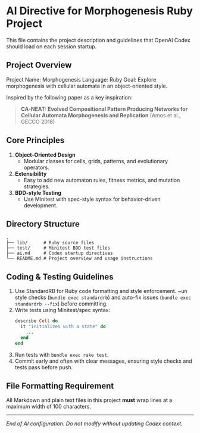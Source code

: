 # AI Directive for Morphogenesis Ruby Project

This file contains the project description and guidelines that OpenAI Codex
should load on each session startup.

## Project Overview

Project Name: Morphogenesis
Language: Ruby
Goal: Explore morphogenesis with cellular automata in an object-oriented style.

Inspired by the following paper as a key inspiration:
> **CA-NEAT: Evolved Compositional Pattern Producing Networks for Cellular
> Automata Morphogenesis and Replication**
> (Amos et al., GECCO 2018)

## Core Principles

1. **Object-Oriented Design**
   - Modular classes for cells, grids, patterns, and evolutionary operators.
2. **Extensibility**
   - Easy to add new automaton rules, fitness metrics, and mutation strategies.
3. **BDD-style Testing**
   - Use Minitest with spec-style syntax for behavior-driven development.

## Directory Structure

```
.
├── lib/      # Ruby source files
├── test/     # Minitest BDD test files
├── ai.md     # Codex startup directives
└── README.md # Project overview and usage instructions
```

## Coding & Testing Guidelines

1. Use StandardRB for Ruby code formatting and style enforcement.
   ~un style checks (`bundle exec standardrb`) and auto-fix issues
   (`bundle exec standardrb --fix`) before committing.
2. Write tests using Minitest/spec syntax:
   ```ruby
   describe Cell do
     it "initializes with a state" do
       ...
     end
   end
   ```
3. Run tests with `bundle exec rake test`.
4. Commit early and often with clear messages, ensuring style checks
   and tests pass before push.

## File Formatting Requirement

All Markdown and plain text files in this project **must** wrap lines at a maximum width of 100
characters.

---
*End of AI configuration. Do not modify without updating Codex context.*
